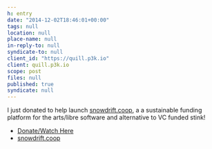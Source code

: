 ```yaml
---
h: entry
date: "2014-12-02T18:46:01+00:00"
tags: null
location: null
place-name: null
in-reply-to: null
syndicate-to: null
client_id: "https://quill.p3k.io"
client: quill.p3k.io
scope: post
files: null
published: true
syndicate: null
---
```

I just donated to help launch [snowdrift.coop](https://snowdrift.coop), a a sustainable funding platform for the arts/libre software and alternative to VC funded stink!  

- [Donate/Watch Here](https://snowdrift.tilt.com/launch-snowdrift-coop)
- [snowdrift.coop](https://snowdrift.coop)
